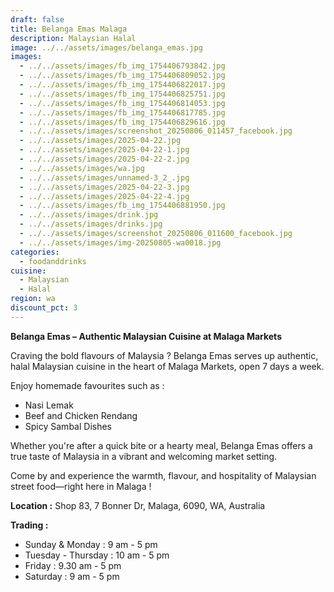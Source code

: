 ```yaml
---
draft: false
title: Belanga Emas Malaga
description: Malaysian Halal
image: ../../assets/images/belanga_emas.jpg
images:
  - ../../assets/images/fb_img_1754406793842.jpg
  - ../../assets/images/fb_img_1754406809052.jpg
  - ../../assets/images/fb_img_1754406822017.jpg
  - ../../assets/images/fb_img_1754406825751.jpg
  - ../../assets/images/fb_img_1754406814053.jpg
  - ../../assets/images/fb_img_1754406817785.jpg
  - ../../assets/images/fb_img_1754406829616.jpg
  - ../../assets/images/screenshot_20250806_011457_facebook.jpg
  - ../../assets/images/2025-04-22.jpg
  - ../../assets/images/2025-04-22-1.jpg
  - ../../assets/images/2025-04-22-2.jpg
  - ../../assets/images/wa.jpg
  - ../../assets/images/unnamed-3_2_.jpg
  - ../../assets/images/2025-04-22-3.jpg
  - ../../assets/images/2025-04-22-4.jpg
  - ../../assets/images/fb_img_1754406881950.jpg
  - ../../assets/images/drink.jpg
  - ../../assets/images/drinks.jpg
  - ../../assets/images/screenshot_20250806_011600_facebook.jpg
  - ../../assets/images/img-20250805-wa0018.jpg
categories:
  - foodanddrinks
cuisine:
  - Malaysian
  - Halal
region: wa
discount_pct: 3
---
```

**Belanga Emas – Authentic Malaysian Cuisine at Malaga Markets**

Craving the bold flavours of Malaysia ? Belanga Emas serves up authentic, halal Malaysian cuisine in the heart of Malaga Markets, open 7 days a week.

Enjoy homemade favourites such as :

* Nasi Lemak
* Beef and Chicken Rendang
* Spicy Sambal Dishes

Whether you're after a quick bite or a hearty meal, Belanga Emas offers a true taste of Malaysia in a vibrant and welcoming market setting.

Come by and experience the warmth, flavour, and hospitality of Malaysian street food—right here in Malaga !

**Location :** Shop 83, 7 Bonner Dr, Malaga, 6090, WA, Australia 

**Trading :**

* Sunday & Monday : 9 am - 5 pm
* Tuesday - Thursday : 10 am - 5 pm
* Friday : 9.30 am - 5 pm
* Saturday : 9 am - 5 pm

